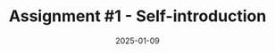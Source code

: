 ---
type: assignment
date: 2025-01-09
title: 'Assignment #1 - Self-introduction'
hide_from_announcments: false
due_event: 
    type: due
    date: 2025-04-24
    title: 'Assignment #1 due'
---